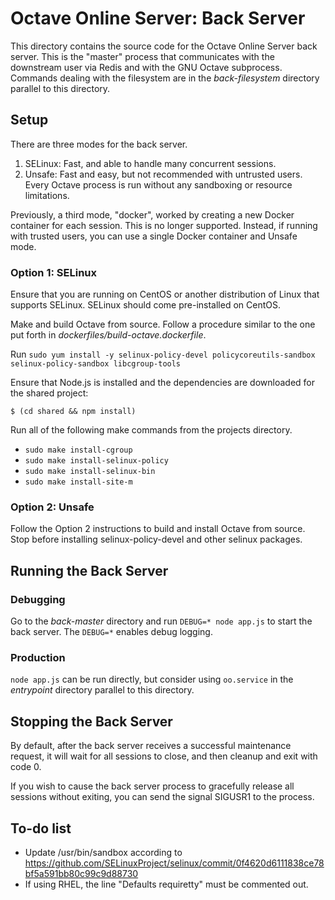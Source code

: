 Octave Online Server: Back Server
=================================

This directory contains the source code for the Octave Online Server back server.  This is the "master" process that communicates with the downstream user via Redis and with the GNU Octave subprocess.  Commands dealing with the filesystem are in the *back-filesystem* directory parallel to this directory.

## Setup

There are three modes for the back server.

1. SELinux: Fast, and able to handle many concurrent sessions.
2. Unsafe: Fast and easy, but not recommended with untrusted users. Every Octave process is run without any sandboxing or resource limitations.

Previously, a third mode, "docker", worked by creating a new Docker container for each session. This is no longer supported. Instead, if running with trusted users, you can use a single Docker container and Unsafe mode.

### Option 1: SELinux

Ensure that you are running on CentOS or another distribution of Linux that supports SELinux.  SELinux should come pre-installed on CentOS.

Make and build Octave from source.  Follow a procedure similar to the one put forth in *dockerfiles/build-octave.dockerfile*.

Run `sudo yum install -y selinux-policy-devel policycoreutils-sandbox selinux-policy-sandbox libcgroup-tools`

Ensure that Node.js is installed and the dependencies are downloaded for the shared project:

	$ (cd shared && npm install)

Run all of the following make commands from the projects directory.

- `sudo make install-cgroup`
- `sudo make install-selinux-policy`
- `sudo make install-selinux-bin`
- `sudo make install-site-m`

### Option 2: Unsafe

Follow the Option 2 instructions to build and install Octave from source.  Stop before installing selinux-policy-devel and other selinux packages.

## Running the Back Server

### Debugging

Go to the *back-master* directory and run `DEBUG=* node app.js` to start the back server.  The `DEBUG=*` enables debug logging.

### Production

`node app.js` can be run directly, but consider using `oo.service` in the *entrypoint* directory parallel to this directory.

## Stopping the Back Server

By default, after the back server receives a successful maintenance request, it will wait for all sessions to close, and then cleanup and exit with code 0.

If you wish to cause the back server process to gracefully release all sessions without exiting, you can send the signal SIGUSR1 to the process.

## To-do list

- Update /usr/bin/sandbox according to https://github.com/SELinuxProject/selinux/commit/0f4620d6111838ce78bf5a591bb80c99c9d88730
- If using RHEL, the line "Defaults requiretty" must be commented out.
